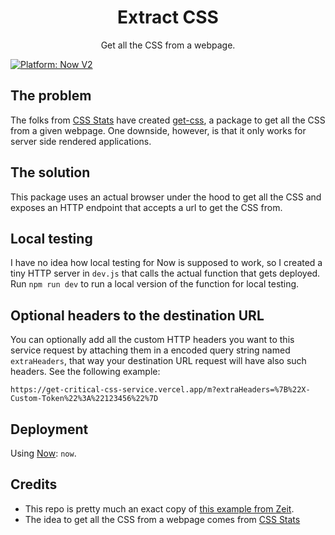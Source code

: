 <div align="center">
	<h1>Extract CSS</h1>
	<p>Get all the CSS from a webpage.</p>
</div>

[![Platform: Now V2](https://img.shields.io/badge/platform-Now%20V2-50e3c2.svg)](https://zeit.co/now)

## The problem

The folks from [CSS Stats](https://cssstats.com/) have created [get-css](https://github.com/cssstats/cssstats/tree/master/packages/get-css), a package to get all the CSS from a given webpage. One downside, however, is that it only works for server side rendered applications.

## The solution

This package uses an actual browser under the hood to get all the CSS and exposes an HTTP endpoint that accepts a url to get the CSS from.

## Local testing

I have no idea how local testing for Now is supposed to work, so I created a tiny HTTP server in `dev.js` that calls the actual function that gets deployed.
Run `npm run dev` to run a local version of the function for local testing.

## Optional headers to the destination URL

You can optionally add all the custom HTTP headers you want to this service request by attaching them in a encoded query string named `extraHeaders`, that way your destination URL request will have also such headers. See the following example:

```
https://get-critical-css-service.vercel.app/m?extraHeaders=%7B%22X-Custom-Token%22%3A%22123456%22%7D
```

## Deployment

Using [Now](https://zeit.co/now): `now`.

## Credits

- This repo is pretty much an exact copy of [this example from Zeit](https://github.com/zeit/now-examples/tree/master/puppeteer-screenshot).
- The idea to get all the CSS from a webpage comes from [CSS Stats](https://github.com/cssstats/cssstats)
